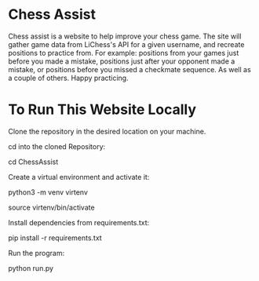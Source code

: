 # Chess Assist

Chess assist is a website to help improve your chess game. The site will gather game data from LiChess's API for a given username, and recreate positions to practice from. For example: positions from your games just before you made a mistake, positions just after your opponent made a mistake, or positions before you missed a checkmate sequence. As well as a couple of others. Happy practicing.

# To Run This Website Locally

Clone the repository in the desired location on your machine.

cd into the cloned Repository:

cd ChessAssist

Create a virtual environment and activate it:

python3 -m venv virtenv

source virtenv/bin/activate

Install dependencies from requirements.txt:

pip install -r requirements.txt

Run the program:

python run.py